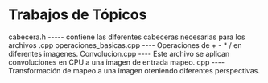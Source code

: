 # Trabajos de Tópicos

cabecera.h ----- contiene las diferentes cabeceras necesarias para los archivos .cpp
operaciones_basicas.cpp ---- Operaciones de + - * / en diferentes imagenes.
Convolucion.cpp ---- Este archivo se aplican convoluciones en CPU a una imagen de entrada
mapeo. cpp ---- Transformación de mapeo a una imagen oteniendo diferentes perspectivas.





